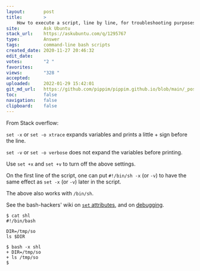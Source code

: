 ```yaml
---
layout:       post
title:        >
    How to execute a script, line by line, for troubleshooting purposes?
site:         Ask Ubuntu
stack_url:    https://askubuntu.com/q/1295767
type:         Answer
tags:         command-line bash scripts
created_date: 2020-11-27 20:46:32
edit_date:    
votes:        "2 "
favorites:    
views:        "328 "
accepted:     
uploaded:     2022-01-29 15:42:01
git_md_url:   https://github.com/pippim/pippim.github.io/blob/main/_posts/2020/2020-11-27-How-to-execute-a-script_-line-by-line_-for-troubleshooting-purposes_.md
toc:          false
navigation:   false
clipboard:    false
---
```


From Stack overflow:

`set -x` or `set -o xtrace` expands variables and prints a little + sign before the line.

`set -v` or `set -o verbose` does not expand the variables before printing.

Use `set +x` and `set +v` to turn off the above settings.

On the first line of the script, one can put `#!/bin/sh -x` (or `-v`) to have the same effect as `set -x` (or `-v`) later in the script.

The above also works with `/bin/sh`.

See the bash-hackers' wiki on [`set` attributes](https://wiki.bash-hackers.org/commands/builtin/set#attributes), and on [debugging](https://wiki.bash-hackers.org/scripting/debuggingtips).

``` 
$ cat shl
#!/bin/bash                                                                     

DIR=/tmp/so
ls $DIR

$ bash -x shl 
+ DIR=/tmp/so
+ ls /tmp/so
$
```
